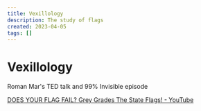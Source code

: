 ```yaml
---
title: Vexillology
description: The study of flags
created: 2023-04-05
tags: []
---
```


# Vexillology

Roman Mar's TED talk and 99% Invisible episode

[DOES YOUR FLAG FAIL? Grey Grades The State Flags! - YouTube](https://www.youtube.com/watch?v=l4w6808wJcU)
